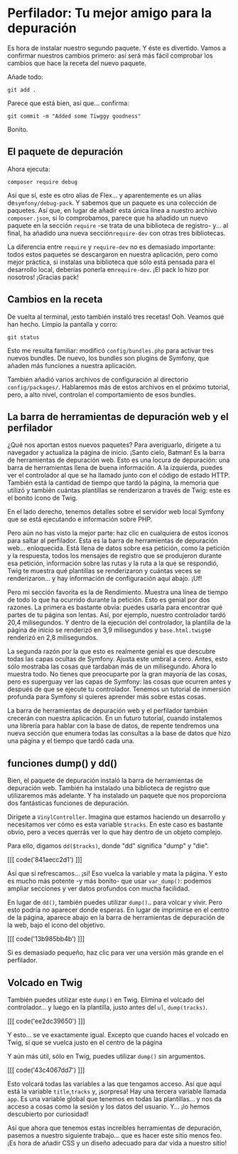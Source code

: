 # Perfilador: Tu mejor amigo para la depuración

Es hora de instalar nuestro segundo paquete. Y éste es divertido. Vamos a confirmar nuestros cambios primero: así será más fácil comprobar los cambios que hace la receta del nuevo paquete.

Añade todo:

```terminal-silent
git add .
```

Parece que está bien, así que... confirma:

```terminal-silent
git commit -m "Added some Tiwggy goodness"
```

Bonito.

## El paquete de depuración

Ahora ejecuta:

```terminal
composer require debug
```

Así que sí, este es otro alias de Flex... y aparentemente es un alias de`symfony/debug-pack`. Y sabemos que un paquete es una colección de paquetes. Así que, en lugar de añadir esta única línea a nuestro archivo `composer.json`, si lo comprobamos, parece que ha añadido un nuevo paquete en la sección `require` -se trata de una biblioteca de registro- y... al final, ha añadido una nueva sección`require-dev` con otras tres bibliotecas.

La diferencia entre `require` y `require-dev` no es demasiado importante: todos estos paquetes se descargaron en nuestra aplicación, pero como mejor práctica, si instalas una biblioteca que sólo está pensada para el desarrollo local, deberías ponerla en`require-dev`. ¡El pack lo hizo por nosotros! ¡Gracias pack!

## Cambios en la receta

De vuelta al terminal, ¡esto también instaló tres recetas! Ooh. Veamos qué han hecho. Limpio la pantalla y corro:

```terminal
git status
```

Esto me resulta familiar: modificó `config/bundles.php` para activar tres nuevos bundles. De nuevo, los bundles son plugins de Symfony, que añaden más funciones a nuestra aplicación.

También añadió varios archivos de configuración al directorio `config/packages/`. Hablaremos más de estos archivos en el próximo tutorial, pero, a alto nivel, controlan el comportamiento de esos bundles.

## La barra de herramientas de depuración web y el perfilador

¿Qué nos aportan estos nuevos paquetes? Para averiguarlo, dirígete a tu navegador y actualiza la página de inicio. ¡Santo cielo, Batman! Es la barra de herramientas de depuración web. Esto es una locura de depuración: una barra de herramientas llena de buena información. A la izquierda, puedes ver el controlador al que se ha llamado junto con el código de estado HTTP. También está la cantidad de tiempo que tardó la página, la memoria que utilizó y también cuántas plantillas se renderizaron a través de Twig: este es el bonito icono de Twig.

En el lado derecho, tenemos detalles sobre el servidor web local Symfony que se está ejecutando e información sobre PHP.

Pero aún no has visto la mejor parte: haz clic en cualquiera de estos iconos para saltar al perfilador. Esta es la barra de herramientas de depuración web... enloquecida. Está llena de datos sobre esa petición, como la petición y la respuesta, todos los mensajes de registro que se produjeron durante esa petición, información sobre las rutas y la ruta a la que se respondió, Twig te muestra qué plantillas se renderizaron y cuántas veces se renderizaron... y hay información de configuración aquí abajo. ¡Uf!

Pero mi sección favorita es la de Rendimiento. Muestra una línea de tiempo de todo lo que ha ocurrido durante la petición. Esto es genial por dos razones. La primera es bastante obvia: puedes usarla para encontrar qué partes de tu página son lentas. Así, por ejemplo, nuestro controlador tardó 20,4 milisegundos. Y dentro de la ejecución del controlador, la plantilla de la página de inicio se renderizó en 3,9 milisegundos y `base.html.twig`se renderizó en 2,8 milisegundos.

La segunda razón por la que esto es realmente genial es que descubre todas las capas ocultas de Symfony. Ajusta este umbral a cero. Antes, esto sólo mostraba las cosas que tardaban más de un milisegundo. Ahora lo muestra todo. No tienes que preocuparte por la gran mayoría de las cosas, pero es superguay ver las capas de Symfony: las cosas que ocurren antes y después de que se ejecute tu controlador. Tenemos un tutorial de inmersión profunda para Symfony si quieres aprender más sobre estas cosas.

La barra de herramientas de depuración web y el perfilador también crecerán con nuestra aplicación. En un futuro tutorial, cuando instalemos una librería para hablar con la base de datos, de repente tendremos una nueva sección que enumera todas las consultas a la base de datos que hizo una página y el tiempo que tardó cada una.

## funciones dump() y dd()

Bien, el paquete de depuración instaló la barra de herramientas de depuración web. También ha instalado una biblioteca de registro que utilizaremos más adelante. Y ha instalado un paquete que nos proporciona dos fantásticas funciones de depuración.

Dirígete a `VinylController`. Imagina que estamos haciendo un desarrollo y necesitamos ver cómo es esta variable `$tracks`. En este caso es bastante obvio, pero a veces querrás ver lo que hay dentro de un objeto complejo.

Para ello, digamos `dd($tracks)`, donde "dd" significa "dump" y "die".

[[[ code('841aecc2d1') ]]]

Así que si refrescamos... ¡sí! Eso vuelca la variable y mata la página. Y esto es mucho más potente -y más bonito- que usar `var_dump()`: podemos ampliar secciones y ver datos profundos con mucha facilidad.

En lugar de `dd()`, también puedes utilizar `dump()`.. para volcar y vivir. Pero esto podría no aparecer donde esperas. En lugar de imprimirse en el centro de la página, aparece abajo en la barra de herramientas de depuración de la web, bajo el icono del objetivo.

[[[ code('13b985bb4b') ]]]

Si es demasiado pequeño, haz clic para ver una versión más grande en el perfilador.

## Volcado en Twig

También puedes utilizar este `dump()` en Twig. Elimina el volcado del controlador... y luego en la plantilla, justo antes del `ul`, `dump(tracks)`.

[[[ code('ee2dc39650') ]]]

Y esto... se ve exactamente igual. Excepto que cuando haces el volcado en Twig, sí que se vuelca justo en el centro de la página

Y aún más útil, sólo en Twig, puedes utilizar `dump()` sin argumentos.

[[[ code('43c4067dd7') ]]]

Esto volcará todas las variables a las que tengamos acceso. Así que aquí está la variable `title`,`tracks` y, ¡sorpresa! Hay una tercera variable llamada `app`. Es una variable global que tenemos en todas las plantillas... y nos da acceso a cosas como la sesión y los datos del usuario. Y... ¡lo hemos descubierto por curiosidad!

Así que ahora que tenemos estas increíbles herramientas de depuración, pasemos a nuestro siguiente trabajo... que es hacer este sitio menos feo. ¡Es hora de añadir CSS y un diseño adecuado para dar vida a nuestro sitio!
